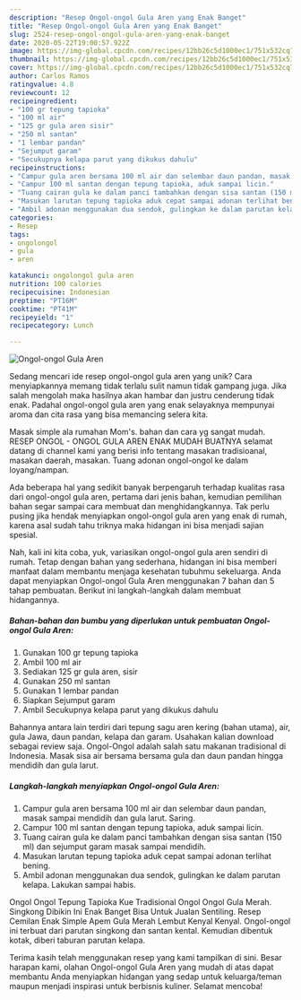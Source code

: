 ```yaml
---
description: "Resep Ongol-ongol Gula Aren yang Enak Banget"
title: "Resep Ongol-ongol Gula Aren yang Enak Banget"
slug: 2524-resep-ongol-ongol-gula-aren-yang-enak-banget
date: 2020-05-22T19:00:57.922Z
image: https://img-global.cpcdn.com/recipes/12bb26c5d1000ec1/751x532cq70/ongol-ongol-gula-aren-foto-resep-utama.jpg
thumbnail: https://img-global.cpcdn.com/recipes/12bb26c5d1000ec1/751x532cq70/ongol-ongol-gula-aren-foto-resep-utama.jpg
cover: https://img-global.cpcdn.com/recipes/12bb26c5d1000ec1/751x532cq70/ongol-ongol-gula-aren-foto-resep-utama.jpg
author: Carlos Ramos
ratingvalue: 4.8
reviewcount: 12
recipeingredient:
- "100 gr tepung tapioka"
- "100 ml air"
- "125 gr gula aren sisir"
- "250 ml santan"
- "1 lembar pandan"
- "Sejumput garam"
- "Secukupnya kelapa parut yang dikukus dahulu"
recipeinstructions:
- "Campur gula aren bersama 100 ml air dan selembar daun pandan, masak sampai mendidih dan gula larut. Saring."
- "Campur 100 ml santan dengan tepung tapioka, aduk sampai licin."
- "Tuang cairan gula ke dalam panci tambahkan dengan sisa santan (150 ml) dan sejumput garam masak sampai mendidih."
- "Masukan larutan tepung tapioka aduk cepat sampai adonan terlihat bening."
- "Ambil adonan menggunakan dua sendok, gulingkan ke dalam parutan kelapa. Lakukan sampai habis."
categories:
- Resep
tags:
- ongolongol
- gula
- aren

katakunci: ongolongol gula aren 
nutrition: 100 calories
recipecuisine: Indonesian
preptime: "PT16M"
cooktime: "PT41M"
recipeyield: "1"
recipecategory: Lunch

---
```



![Ongol-ongol Gula Aren](https://img-global.cpcdn.com/recipes/12bb26c5d1000ec1/751x532cq70/ongol-ongol-gula-aren-foto-resep-utama.jpg)

Sedang mencari ide resep ongol-ongol gula aren yang unik? Cara menyiapkannya memang tidak terlalu sulit namun tidak gampang juga. Jika salah mengolah maka hasilnya akan hambar dan justru cenderung tidak enak. Padahal ongol-ongol gula aren yang enak selayaknya mempunyai aroma dan cita rasa yang bisa memancing selera kita.

Masak simple ala rumahan Mom&#39;s. bahan dan cara yg sangat mudah. RESEP ONGOL - ONGOL GULA AREN ENAK MUDAH BUATNYA selamat datang di channel kami yang berisi info tentang masakan tradisioanal, masakan daerah, masakan. Tuang adonan ongol-ongol ke dalam loyang/nampan.

Ada beberapa hal yang sedikit banyak berpengaruh terhadap kualitas rasa dari ongol-ongol gula aren, pertama dari jenis bahan, kemudian pemilihan bahan segar sampai cara membuat dan menghidangkannya. Tak perlu pusing jika hendak menyiapkan ongol-ongol gula aren yang enak di rumah, karena asal sudah tahu triknya maka hidangan ini bisa menjadi sajian spesial.


Nah, kali ini kita coba, yuk, variasikan ongol-ongol gula aren sendiri di rumah. Tetap dengan bahan yang sederhana, hidangan ini bisa memberi manfaat dalam membantu menjaga kesehatan tubuhmu sekeluarga. Anda dapat menyiapkan Ongol-ongol Gula Aren menggunakan 7 bahan dan 5 tahap pembuatan. Berikut ini langkah-langkah dalam membuat hidangannya.

<!--inarticleads1-->

##### Bahan-bahan dan bumbu yang diperlukan untuk pembuatan Ongol-ongol Gula Aren:

1. Gunakan 100 gr tepung tapioka
1. Ambil 100 ml air
1. Sediakan 125 gr gula aren, sisir
1. Gunakan 250 ml santan
1. Gunakan 1 lembar pandan
1. Siapkan Sejumput garam
1. Ambil Secukupnya kelapa parut yang dikukus dahulu


Bahannya antara lain terdiri dari tepung sagu aren kering (bahan utama), air, gula Jawa, daun pandan, kelapa dan garam. Usahakan kalian download sebagai review saja. Ongol-Ongol adalah salah satu makanan tradisional di Indonesia. Masak sisa air bersama bersama gula dan daun pandan hingga mendidih dan gula larut. 

<!--inarticleads2-->

##### Langkah-langkah menyiapkan Ongol-ongol Gula Aren:

1. Campur gula aren bersama 100 ml air dan selembar daun pandan, masak sampai mendidih dan gula larut. Saring.
1. Campur 100 ml santan dengan tepung tapioka, aduk sampai licin.
1. Tuang cairan gula ke dalam panci tambahkan dengan sisa santan (150 ml) dan sejumput garam masak sampai mendidih.
1. Masukan larutan tepung tapioka aduk cepat sampai adonan terlihat bening.
1. Ambil adonan menggunakan dua sendok, gulingkan ke dalam parutan kelapa. Lakukan sampai habis.


Ongol Ongol Tepung Tapioka Kue Tradisional Ongol Ongol Gula Merah. Singkong Dibikin Ini Enak Banget Bisa Untuk Jualan Sentiling. Resep Cemilan Enak Simple Apem Gula Merah Lembut Kenyal Kenyal. Ongol-ongol ini terbuat dari parutan singkong dan santan kental. Kemudian dibentuk kotak, diberi taburan parutan kelapa. 

Terima kasih telah menggunakan resep yang kami tampilkan di sini. Besar harapan kami, olahan Ongol-ongol Gula Aren yang mudah di atas dapat membantu Anda menyiapkan hidangan yang sedap untuk keluarga/teman maupun menjadi inspirasi untuk berbisnis kuliner. Selamat mencoba!
